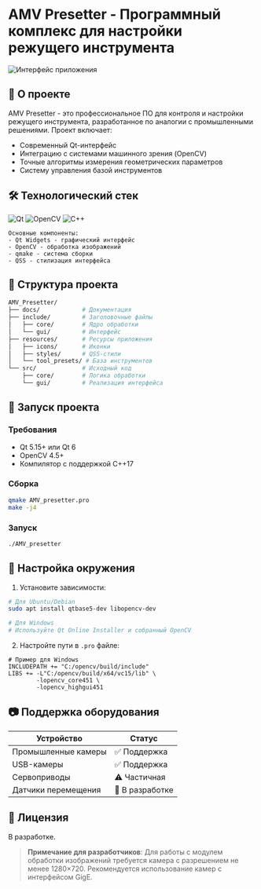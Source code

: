 # AMV Presetter - Программный комплекс для настройки режущего инструмента
![Интерфейс приложения](https://github.com/user-attachments/assets/31ae5bd8-1dd5-456d-bd12-2760cf7ebec9)

## 📌 О проекте

AMV Presetter - это профессиональное ПО для контроля и настройки режущего инструмента, разработанное по аналогии с промышленными решениями. Проект включает:

- Современный Qt-интерфейс
- Интеграцию с системами машинного зрения (OpenCV)
- Точные алгоритмы измерения геометрических параметров
- Систему управления базой инструментов

## 🛠 Технологический стек

![Qt](https://img.shields.io/badge/Qt-6.5.2-green?logo=qt)
![OpenCV](https://img.shields.io/badge/OpenCV-4.7.0-orange?logo=opencv)
![C++](https://img.shields.io/badge/C++-17-blue?logo=c%2B%2B)

```plaintext
Основные компоненты:
- Qt Widgets - графический интерфейс
- OpenCV - обработка изображений
- qmake - система сборки
- QSS - стилизация интерфейса
```

## 📂 Структура проекта

```bash
AMV_Presetter/
├── docs/            # Документация
├── include/         # Заголовочные файлы
│   ├── core/        # Ядро обработки
│   └── gui/         # Интерфейс
├── resources/       # Ресурсы приложения
│   ├── icons/       # Иконки
│   ├── styles/      # QSS-стили
│   └── tool_presets/ # База инструментов
└── src/             # Исходный код
    ├── core/        # Логика обработки
    └── gui/         # Реализация интерфейса
```

## 🚀 Запуск проекта

### Требования
- Qt 5.15+ или Qt 6
- OpenCV 4.5+
- Компилятор с поддержкой C++17

### Сборка
```bash
qmake AMV_presetter.pro
make -j4
```

### Запуск
```bash
./AMV_presetter
```

## 🔧 Настройка окружения

1. Установите зависимости:
```bash
# Для Ubuntu/Debian
sudo apt install qtbase5-dev libopencv-dev

# Для Windows
# Используйте Qt Online Installer и собранный OpenCV
```

2. Настройте пути в `.pro` файле:
```qmake
# Пример для Windows
INCLUDEPATH += "C:/opencv/build/include"
LIBS += -L"C:/opencv/build/x64/vc15/lib" \
        -lopencv_core451 \
        -lopencv_highgui451
```

## 📷 Поддержка оборудования

| Устройство              | Статус       |
|-------------------------|-------------|
| Промышленные камеры     | ✅ Поддержка |
| USB-камеры              | ✅ Поддержка |
| Сервоприводы            | ⚠️ Частичная |
| Датчики перемещения     | 🚧 В разработке |

## 📝 Лицензия

В разработке.

> **Примечание для разработчиков**: Для работы с модулем обработки изображений требуется камера с разрешением не менее 1280×720. Рекомендуется использование камер с интерфейсом GigE.
